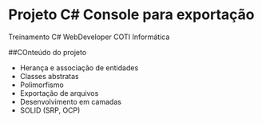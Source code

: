 # Projeto C# Console para exportação
Treinamento C# WebDeveloper COTI Informática

##COnteúdo do projeto
* Herança e associação de entidades
* Classes abstratas
* Polimorfismo
* Exportação de arquivos
* Desenvolvimento em camadas
* SOLID (SRP, OCP)
